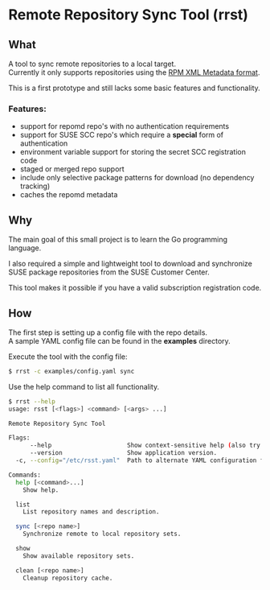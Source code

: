 # Remote Repository Sync Tool (rrst)

## What

A tool to sync remote repositories to a local target.  
Currently it only supports repositories using the [RPM XML Metadata format](http://createrepo.baseurl.org/wiki).

This is a first prototype and still lacks some basic features and functionality.

### Features:

 * support for repomd repo's with no authentication requirements
 * support for SUSE SCC repo's which require a **special** form of authentication
 * environment variable support for storing the secret SCC registration code
 * staged or merged repo support
 * include only selective package patterns for download (no dependency tracking)
 * caches the repomd metadata

## Why 

The main goal of this small project is to learn the Go programming language.

I also required a simple and lightweight tool to download and synchronize SUSE
package repositories from the SUSE Customer Center.  

This tool makes it possible if you have a valid subscription registration code.

## How

The first step is setting up a config file with the repo details.  
A sample YAML config file can be found in the **examples** directory.

Execute the tool with the config file:

```bash
$ rrst -c examples/config.yaml sync
```

Use the help command to list all functionality.

```bash
$ rrst --help
usage: rsst [<flags>] <command> [<args> ...]

Remote Repository Sync Tool

Flags:
      --help                     Show context-sensitive help (also try --help-long and --help-man).
      --version                  Show application version.
  -c, --config="/etc/rsst.yaml"  Path to alternate YAML configuration file.

Commands:
  help [<command>...]
    Show help.

  list
    List repository names and description.

  sync [<repo name>]
    Synchronize remote to local repository sets.

  show
    Show available repository sets.

  clean [<repo name>]
    Cleanup repository cache.
```

